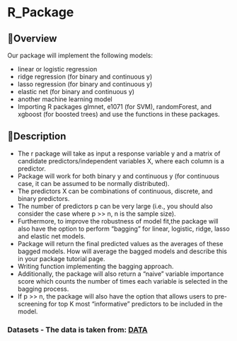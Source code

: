 # R_Package
## 👀Overview
Our package will implement the following models:
- linear or logistic regression
- ridge regression (for binary and continuous y)
- lasso regression (for binary and continuous y)
- elastic net (for binary and continuous y)
- another machine learning model
- Importing R packages glmnet, e1071 (for SVM), randomForest, and xgboost (for boosted trees) and use the functions in these packages.

## 🎯Description
- The r package will take as input a response variable y and a matrix of candidate predictors/independent variables X, where each column is a predictor.
- Package will work for both binary y and continuous y (for continuous case, it can be assumed to be normally distributed).
- The predictors X can be combinations of continuous, discrete, and binary predictors.
- The number of predictors p can be very large (i.e., you should also consider the case where p >> n, n is the sample size).
- Furthermore, to improve the robustness of model fit,the  package will also have the option to perform “bagging” for linear, logistic, ridge, lasso and elastic net models.
- Package will return the final predicted values as the averages of these bagged models. How  will average the bagged models and describe this in your package tutorial page.
- Writing function implementing the bagging approach. 
- Additionally, the package will also return a “naive” variable importance score which counts the number of times each variable is selected in the bagging process.
- If p >> n, the package will also have the option that allows users to pre-screening for top K most “informative” predictors to be included in the model.

### Datasets - The data is taken from: [DATA](https://github.com/GAYATRI-SIVANI-SUSARLA/R_Package/tree/main/Data)
